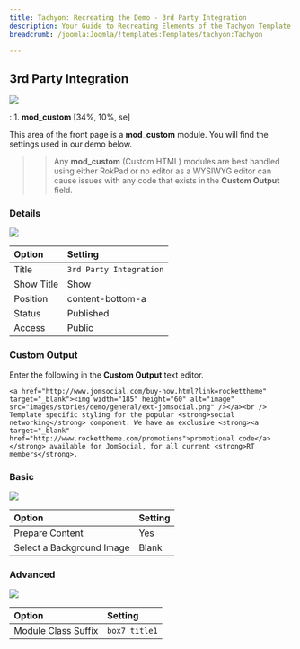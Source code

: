 ```yaml
---
title: Tachyon: Recreating the Demo - 3rd Party Integration
description: Your Guide to Recreating Elements of the Tachyon Template for Joomla
breadcrumb: /joomla:Joomla/!templates:Templates/tachyon:Tachyon

---
```


3rd Party Integration
-----

![][demo]

:   1. **mod_custom** [34%, 10%, se]

This area of the front page is a **mod_custom** module. You will find the settings used in our demo below.

>> Any **mod_custom** (Custom HTML) modules are best handled using either RokPad or no editor as a WYSIWYG editor can cause issues with any code that exists in the **Custom Output** field.

### Details

![][demo2]

| Option     | Setting                 |  
| :--------- | :---------------------- |  
| Title      | `3rd Party Integration` |  
| Show Title | Show                    |  
| Position   | content-bottom-a        |  
| Status     | Published               |  
| Access     | Public                  |  

### Custom Output

Enter the following in the **Custom Output** text editor.

~~~
<a href="http://www.jomsocial.com/buy-now.html?link=rockettheme" target="_blank"><img width="185" height="60" alt="image" src="images/stories/demo/general/ext-jomsocial.png" /></a><br />
Template specific styling for the popular <strong>social networking</strong> component. We have an exclusive <strong><a target="_blank" href="http://www.rockettheme.com/promotions">promotional code</a></strong> available for JomSocial, for all current <strong>RT members</strong>.
~~~

### Basic

![][demo3]

| Option                    | Setting |  
| :------------------------ | :------ |  
| Prepare Content           | Yes     |  
| Select a Background Image | Blank   |

### Advanced

![][demo4]

| Option              | Setting         |  
| :------------------ | :-------------- |  
| Module Class Suffix | `box7 title1`   |  

[demo]: assets/demo_3.jpeg
[demo2]: assets/demo_4a.jpeg
[demo3]: assets/demo_4b.jpeg
[demo4]: assets/demo_4c.jpeg
